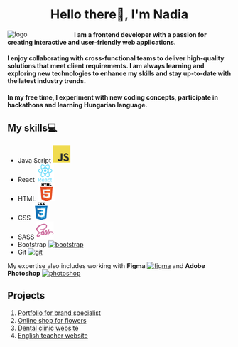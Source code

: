 <h1 align="center">Hello there👋, I'm Nadia</h1>

<img  align="left" alt='logo' src='https://github.com/Nadia-HPoe/Nadia-HPoe/assets/126505646/60acb566-d53d-4d96-afa4-21e4c1ea6b9b' width='150'>
<h4 align="left">I am a frontend developer with a passion for creating interactive and user-friendly web applications.</h4>
<h4 align="left">I enjoy collaborating with cross-functional teams to deliver high-quality solutions that meet client requirements. I am always learning and exploring new technologies to enhance my skills and stay up-to-date with the latest industry trends.</h4>
<h4 align="left">In my free time, I experiment with new coding concepts, participate in hackathons and learning Hungarian language.</h4>


## My skills💻
<ul>
<li> Java Script <a href="https://developer.mozilla.org/en-US/docs/Web/JavaScript" target="_blank" rel="noreferrer"> <img src="https://raw.githubusercontent.com/devicons/devicon/master/icons/javascript/javascript-original.svg" alt="javascript" width="40" height="40"/> </a></li>
<li> React <a href="https://reactjs.org/" target="_blank" rel="noreferrer"> <img src="https://raw.githubusercontent.com/devicons/devicon/master/icons/react/react-original-wordmark.svg" alt="react" width="40" height="40"/> </a></li>
<li> HTML <a href="https://www.w3.org/html/" target="_blank" rel="noreferrer"> <img src="https://raw.githubusercontent.com/devicons/devicon/master/icons/html5/html5-original-wordmark.svg" alt="html5" width="40" height="40"/> </a> </li>
<li> CSS <a href="https://www.w3schools.com/css/" target="_blank" rel="noreferrer"> <img src="https://raw.githubusercontent.com/devicons/devicon/master/icons/css3/css3-original-wordmark.svg" alt="css3" width="40" height="40"/> </a></li>
<li> SASS <a href="https://sass-lang.com" target="_blank" rel="noreferrer"> <img src="https://raw.githubusercontent.com/devicons/devicon/master/icons/sass/sass-original.svg" alt="sass" width="40" height="40"/> </a></li>
<li> Bootstrap <a href="https://getbootstrap.com" target="_blank" rel="noreferrer"> <img src="https://cdn.jsdelivr.net/gh/devicons/devicon@latest/icons/bootstrap/bootstrap-original.svg"  alt="bootstrap" width="40" height="40"/> </a></li>
<li> Git  <a href="https://git-scm.com/" target="_blank" rel="noreferrer"> <img src="https://www.vectorlogo.zone/logos/git-scm/git-scm-icon.svg" alt="git" width="40" height="40"/> </a></li>
</ul>

<p align="left"> My expertise also includes working with <b>Figma</b> <a href="https://www.figma.com/" target="_blank" rel="noreferrer"> <img src="https://www.vectorlogo.zone/logos/figma/figma-icon.svg" alt="figma" width="40" height="40"/></a> 
  and <b>Adobe Photoshop</b> <a href="https://www.photoshop.com/en" target="_blank" rel="noreferrer"> <img src="https://cdn.jsdelivr.net/gh/devicons/devicon@latest/icons/photoshop/photoshop-original.svg" alt="photoshop" width="40" height="40" />
           </a> </p>

## Projects
1. [Portfolio for brand specialist](https://github.com/annalatyeva/anna-katsur-portfolio)
2. [Online shop for flowers](https://github.com/Nadia-HPoe/FlowerShop-build)
3. [Dental clinic website](https://github.com/Evgenia0712/The_Dentistry)
4. [English teacher website](https://github.com/Dari-Dari/59_ielts_kukieva)
